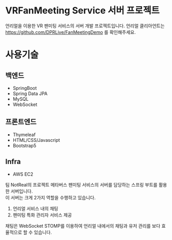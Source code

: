 # VRFanMeeting Service 서버 프로젝트
언리얼을 이용한 VR 팬미팅 서비스의 서버 개발 프로젝트입니다.
언리얼 클리아언트는 https://github.com/DPRLive/FanMeetingDemo 를 확인해주세요.

# 사용기술
## 백엔드
* SpringBoot
* Spring Data JPA
* MySQL
* WebSocket

## 프론트엔드
* Thymeleaf
* HTML/CSS/Javascript
* Bootstrap5

## Infra
* AWS EC2

 팀 NotReal의 프로젝트 메타버스 팬미팅 서비스의 서버를 담당하는 스프링 부트를 활용한 서버입니다.  
 이 서버는 크게 2가지 역할을 수행하고 있습니다.  
 1. 언리얼 서비스 내의 채팅
 2. 팬미팅 특화 관리자 서비스 제공
 
 채팅은 WebSocket STOMP를 이용하여 언리얼 내에서의 채팅과 유저 관리를 보다 효율적으로 할 수 있습니다.
